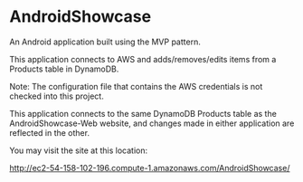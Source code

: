 # AndroidShowcase

An Android application built using the MVP pattern.

This application connects to AWS and adds/removes/edits items from a Products table in DynamoDB.

Note: The configuration file that contains the AWS credentials is not checked into this project.

This application connects to the same DynamoDB Products table as the AndroidShowcase-Web website, and changes made in either application are reflected in the other.

You may visit the site at this location:

http://ec2-54-158-102-196.compute-1.amazonaws.com/AndroidShowcase/
